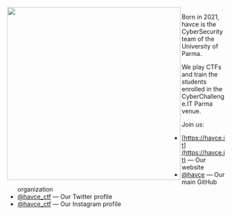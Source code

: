 <img align="left" src="https://user-images.githubusercontent.com/24835026/207057680-9d7eb821-15f1-4af3-9af7-e4c439d2bb44.png" width="400">

Born in 2021, havce is the CyberSecurity team of the University of Parma.

We play CTFs and train the students enrolled in the CyberChallenge.IT Parma
venue.

Join us:

* [https://havce.it](https://havce.it) &mdash; Our website
* [@havce](https://github.com/havce) &mdash; Our main GitHub organization
* [@havce_ctf](https://twitter.com/havce_ctf) &mdash; Our Twitter profile
* [@havce_ctf](https://instagram.com/havce_ctf) &mdash; Our Instagram profile

<br clear="left"/>
